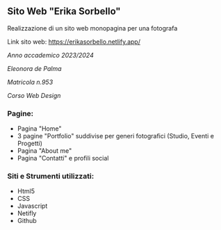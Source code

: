 ## Sito Web "Erika Sorbello"

Realizzazione di un sito web monopagina per una fotografa

Link sito web: https://erikasorbello.netlify.app/

*Anno accademico 2023/2024*

*Eleonora de Palma*

*Matricola n.953*

*Corso Web Design*

### Pagine:
* Pagina "Home" 
* 3 pagine "Portfolio" suddivise per generi fotografici (Studio, Eventi e Progetti)
* Pagina "About me"
* Pagina "Contatti" e profili social

### Siti e Strumenti utilizzati:
* Html5
* CSS
* Javascript
* Netifly
* Github
